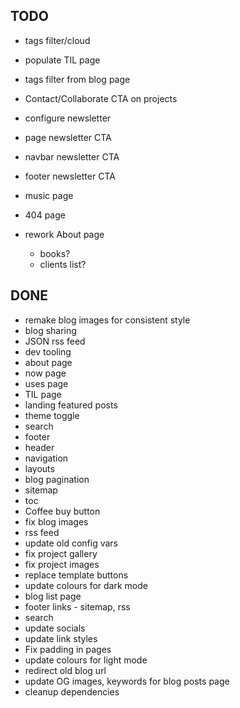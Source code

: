 ## TODO

- tags filter/cloud

- populate TIL page
- tags filter from blog page
- Contact/Collaborate CTA on projects

- configure newsletter
- page newsletter CTA
- navbar newsletter CTA
- footer newsletter CTA

- music page
- 404 page
- rework About page
  - books?
  - clients list?

## DONE

- remake blog images for consistent style
- blog sharing
- JSON rss feed
- dev tooling
- about page
- now page
- uses page
- TIL page
- landing featured posts
- theme toggle
- search
- footer
- header
- navigation
- layouts
- blog pagination
- sitemap
- toc
- Coffee buy button
- fix blog images
- rss feed
- update old config vars
- fix project gallery
- fix project images
- replace template buttons
- update colours for dark mode
- blog list page
- footer links - sitemap, rss
- search
- update socials
- update link styles
- Fix padding in pages
- update colours for light mode
- redirect old blog url
- update OG images, keywords for blog posts page
- cleanup dependencies
